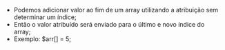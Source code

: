 * Podemos adicionar valor ao fim de um array utilizando a atribuição sem determinar um índice;
* Então o valor atribuído será enviado para o último e novo índice do array;
* Exemplo: $arr[] = 5;
